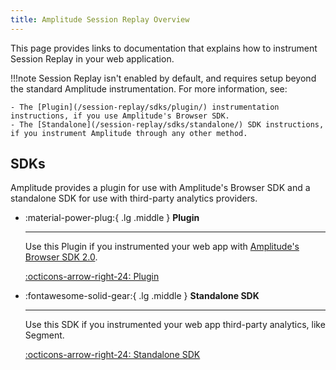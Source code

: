 ```yaml
---
title: Amplitude Session Replay Overview
---
```


This page provides links to documentation that explains how to instrument Session Replay in your web application.

!!!note
    Session Replay isn't enabled by default, and requires setup beyond the standard Amplitude instrumentation. For more information, see:

    - The [Plugin](/session-replay/sdks/plugin/) instrumentation instructions, if you use Amplitude's Browser SDK.
    - The [Standalone](/session-replay/sdks/standalone/) SDK instructions, if you instrument Amplitude through any other method.

## SDKs

Amplitude provides a plugin for use with Amplitude's Browser SDK and a standalone SDK for use with third-party analytics providers.

<div class="grid cards" markdown>

- :material-power-plug:{ .lg .middle } __Plugin__

    ---

    Use this Plugin if you instrumented your web app with [Amplitude's Browser SDK 2.0](/data/sdks/browser-2/).

    [:octicons-arrow-right-24: Plugin](/session-replay/sdks/plugin/)

- :fontawesome-solid-gear:{ .lg .middle } __Standalone SDK__

    ---

    Use this SDK if you instrumented your web app third-party analytics, like Segment.

    [:octicons-arrow-right-24: Standalone SDK](/session-replay/sdks/standalone/)
